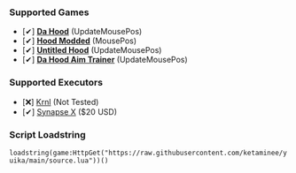 ### Supported Games
* [✔] [**Da Hood**](https://www.roblox.com/games/2788229376/Da-Hood) (UpdateMousePos)
* [✔] [**Hood Modded**](https://www.roblox.com/games/5602055394/Hood-Modded) (MousePos)
* [✔] [**Untitled Hood**](https://www.roblox.com/games/9183932460/Untitled-Hood) (UpdateMousePos)
* [✔] [**Da Hood Aim Trainer**](https://www.roblox.com/games/9824221333/UPDATE-Da-Hood-Aim-Trainer) (UpdateMousePos)

### Supported Executors
* [❌] [Krnl](https://krnl.place/) (Not Tested)
* [✔] [Synapse X](https://x.synapse.to/) ($20 USD)

### Script Loadstring
```loadstring(game:HttpGet("https://raw.githubusercontent.com/ketaminee/yuika/main/source.lua"))()```
